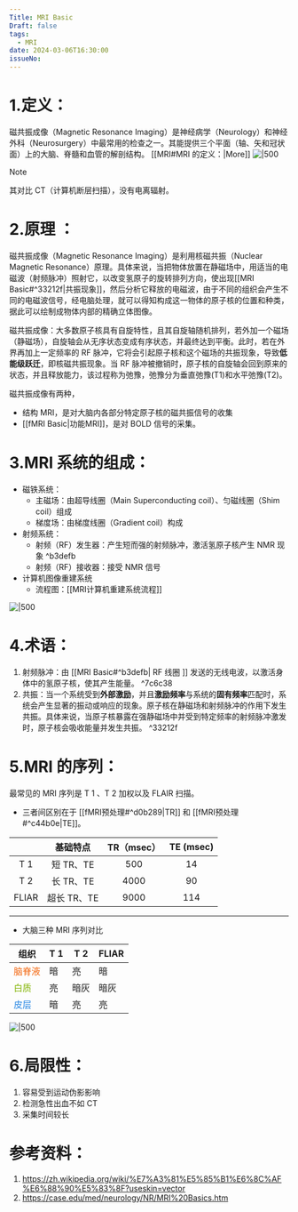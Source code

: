 ```yaml
---
Title: MRI Basic
Draft: false
tags:
  - MRI
date: 2024-03-06T16:30:00
issueNo:
---
```

 


# 1.定义：
磁共振成像（Magnetic Resonance Imaging）是神经病学（Neurology）和神经外科（Neurosurgery）中最常用的检查之一。其能提供三个平面（轴、矢和冠状面）上的大脑、脊髓和血管的解剖结构。
[[MRI#MRI 的定义：|More]]
![|500](https://picgoyue.oss-cn-hangzhou.aliyuncs.com/20240313144510.png)


> [!note]
> 其对比 CT（计算机断层扫描），没有电离辐射。

# 2.原理 ：
磁共振成像（Magnetic Resonance Imaging）是利用核磁共振（Nuclear Magnetic Resonance）原理。具体来说，当把物体放置在静磁场中，用适当的电磁波（射频脉冲）照射它，以改变氢原子的旋转排列方向，使出现[[MRI Basic#^33212f|共振现象]]，然后分析它释放的电磁波，由于不同的组织会产生不同的电磁波信号，经电脑处理，就可以得知构成这一物体的原子核的位置和种类，据此可以绘制成物体内部的精确立体图像。


磁共振成像：大多数原子核具有自旋特性，且其自旋轴随机排列，若外加一个磁场（静磁场），自旋轴会从无序状态变成有序状态，并最终达到平衡。此时，若在外界再加上一定频率的 RF 脉冲，它将会引起原子核和这个磁场的共振现象，导致**低能级跃迁**，即核磁共振现象。当 RF 脉冲被撤销时，原子核的自旋轴会回到原来的状态，并且释放能力，该过程称为弛豫，弛豫分为垂直弛豫(T1)和水平弛豫(T2)。

磁共振成像有两种，
* 结构 MRI，是对大脑内各部分特定原子核的磁共振信号的收集
*  [[fMRI Basic|功能MRI]]，是对 BOLD 信号的采集。


# 3.MRI 系统的组成：
* 磁铁系统：
	* 主磁场：由超导线圈（Main Superconducting coil）、匀磁线圈（Shim coil）组成
	* 梯度场：由梯度线圈（Gradient coil）构成
* 射频系统：
	* 射频（RF）发生器：产生短而强的射频脉冲，激活氢原子核产生 NMR 现象 ^b3defb
	* 射频（RF）接收器：接受 NMR 信号
* 计算机图像重建系统
	* 流程图：[[MRI计算机重建系统流程]]

![|500](https://picgoyue.oss-cn-hangzhou.aliyuncs.com/20240313151732.png)
# 4.术语：
1. 射频脉冲：由 [[MRI Basic#^b3defb| RF 线圈 ]] 发送的无线电波，以激活身体中的氢原子核，使其产生能量。 ^7c6c38
2. 共振：当一个系统受到**外部激励**，并且**激励频率**与系统的**固有频率**匹配时，系统会产生显著的振动或响应的现象。原子核在静磁场和射频脉冲的作用下发生共振。具体来说，当原子核暴露在强静磁场中并受到特定频率的射频脉冲激发时，原子核会吸收能量并发生共振。 ^33212f

# 5.MRI 的序列：
最常见的 MRI 序列是 T 1 、T 2 加权以及 FLAIR 扫描。

* 三者间区别在于 [[fMRI预处理#^d0b289|TR]] 和 [[fMRI预处理#^c44b0e|TE]]。

|       |   基础特点   | TR（msec） | TE (msec) |
| :---: | :------: | :------: | :-------: |
|  T 1  | 短 TR、TE  |   500    |    14     |
|  T 2  | 长 TR、TE  |   4000   |    90     |
| FLIAR | 超长 TR、TE |   9000   |    114    |
*** 
* 大脑三种 MRI 序列对比

| 组织                             | T 1 | T 2 | FLIAR |
| ------------------------------ | --- | --- | ----- |
| <font color=#F36208>脑脊液</font> | 暗   | 亮   | 暗     |
| <font color=#81B300>白质</font>  | 亮   | 暗灰  | 暗灰    |
| <font color=#2485E3>皮层</font>  | 暗   | 亮   | 亮     |

![|500](https://picgoyue.oss-cn-hangzhou.aliyuncs.com/20240313161324.png)

# 6.局限性：

1. 容易受到运动伪影影响
2. 检测急性出血不如 CT
3. 采集时间较长

# 参考资料：
1. https://zh.wikipedia.org/wiki/%E7%A3%81%E5%85%B1%E6%8C%AF%E6%88%90%E5%83%8F?useskin=vector
2. https://case.edu/med/neurology/NR/MRI%20Basics.htm